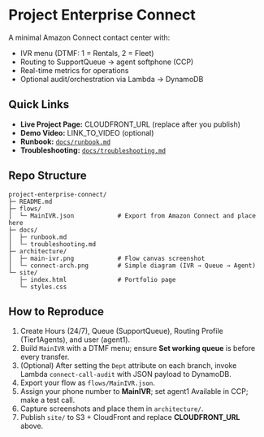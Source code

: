 # Project Enterprise Connect

A minimal Amazon Connect contact center with:
- IVR menu (DTMF: 1 = Rentals, 2 = Fleet)
- Routing to SupportQueue → agent softphone (CCP)
- Real-time metrics for operations
- Optional audit/orchestration via Lambda → DynamoDB

## Quick Links
- **Live Project Page:** CLOUDFRONT_URL (replace after you publish)
- **Demo Video:** LINK_TO_VIDEO (optional)
- **Runbook:** [`docs/runbook.md`](docs/runbook.md)
- **Troubleshooting:** [`docs/troubleshooting.md`](docs/troubleshooting.md)

## Repo Structure
```
project-enterprise-connect/
├─ README.md
├─ flows/
│  └─ MainIVR.json            # Export from Amazon Connect and place here
├─ docs/
│  ├─ runbook.md
│  └─ troubleshooting.md
├─ architecture/
│  ├─ main-ivr.png            # Flow canvas screenshot
│  └─ connect-arch.png        # Simple diagram (IVR → Queue → Agent)
└─ site/
   ├─ index.html              # Portfolio page
   └─ styles.css
```

## How to Reproduce
1. Create Hours (24/7), Queue (SupportQueue), Routing Profile (Tier1Agents), and user (agent1).
2. Build `MainIVR` with a DTMF menu; ensure **Set working queue** is before every transfer.
3. (Optional) After setting the `Dept` attribute on each branch, invoke Lambda `connect-call-audit` with JSON payload to DynamoDB.
4. Export your flow as `flows/MainIVR.json`.
5. Assign your phone number to **MainIVR**; set agent1 Available in CCP; make a test call.
6. Capture screenshots and place them in `architecture/`.
7. Publish `site/` to S3 + CloudFront and replace **CLOUDFRONT_URL** above.
